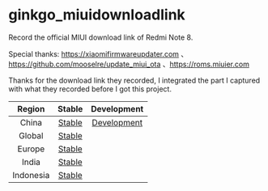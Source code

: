 # ginkgo_miuidownloadlink

Record the official MIUI download link of Redmi Note 8.

Special thanks:
https://xiaomifirmwareupdater.com 、https://github.com/mooselre/update_miui_ota 、https://roms.miuier.com 

Thanks for the download link they recorded, I integrated the part I captured with what they recorded before I got this project.

| Region | Stable | Development |
| :----: | :----: | :----: |
|China|[Stable](https://github.com/Kifranei/ginkgo_miuidownloadlink/stable/CN.md)|[Development](https://github.com/Kifranei/ginkgo_miuidownloadlink/development/CN.md)
|Global|[Stable](https://github.com/Kifranei/ginkgo_miuidownloadlink/stable/MI.md)|
|Europe|[Stable](https://github.com/Kifranei/ginkgo_miuidownloadlink/stable/EEA.md)|
|India|[Stable](https://github.com/Kifranei/ginkgo_miuidownloadlink/stable/IN.md)|
|Indonesia|[Stable](https://github.com/Kifranei/ginkgo_miuidownloadlink/stable/ID.md)|

